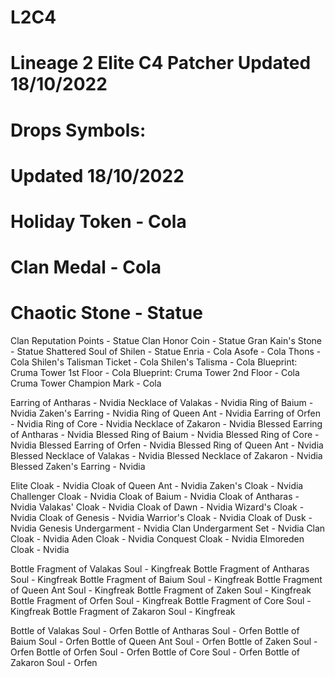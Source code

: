 # L2C4
# Lineage 2 Elite C4 Patcher Updated 18/10/2022

# Drops Symbols: 
# Updated 18/10/2022

# Holiday Token - Cola
# Clan Medal	- Cola
# Chaotic Stone - Statue
Clan Reputation Points - Statue
Clan Honor Coin - Statue
Gran Kain's Stone - Statue
Shattered Soul of Shilen - Statue
Enria - Cola
Asofe - Cola
Thons - Cola
Shilen's Talisman Ticket - Cola
Shilen's Talisma - Cola
Blueprint: Cruma Tower 1st Floor - Cola
Blueprint: Cruma Tower 2nd Floor - Cola
Cruma Tower Champion Mark	 - Cola

Earring of Antharas	 - Nvidia
Necklace of Valakas	 - Nvidia
Ring of Baium - Nvidia
Zaken's Earring - Nvidia
Ring of Queen Ant - Nvidia
Earring of Orfen	 - Nvidia
Ring of Core - Nvidia
Necklace of Zakaron - Nvidia
Blessed Earring of Antharas - Nvidia
Blessed Ring of Baium - Nvidia
Blessed Ring of Core - Nvidia
Blessed Earring of Orfen - Nvidia
Blessed Ring of Queen Ant - Nvidia 
Blessed Necklace of Valakas	- Nvidia 
Blessed Necklace of Zakaron - Nvidia 
Blessed Zaken's Earring - Nvidia


Elite Cloak	- Nvidia
Cloak of Queen Ant - Nvidia
Zaken's Cloak	 - Nvidia 
Challenger Cloak - Nvidia
Cloak of Baium	- Nvidia
Cloak of Antharas - Nvidia
Valakas' Cloak - Nvidia
Cloak of Dawn	- Nvidia
Wizard's Cloak - Nvidia
Cloak of Genesis - Nvidia
Warrior's Cloak	- Nvidia
Cloak of Dusk	- Nvidia
Genesis Undergarment - Nvidia
Clan Undergarment Set - Nvidia
Clan Cloak - Nvidia
Aden Cloak - Nvidia
Conquest Cloak - Nvidia
Elmoreden Cloak - Nvidia

Bottle Fragment of Valakas Soul		- Kingfreak
Bottle Fragment of Antharas Soul		- Kingfreak
Bottle Fragment of Baium Soul		- Kingfreak
Bottle Fragment of Queen Ant Soul		- Kingfreak
Bottle Fragment of Zaken Soul		- Kingfreak
Bottle Fragment of Orfen Soul		- Kingfreak
Bottle Fragment of Core Soul		- Kingfreak
Bottle Fragment of Zakaron Soul		- Kingfreak

Bottle of Valakas Soul		- Orfen
Bottle of Antharas Soul		- Orfen
Bottle of Baium Soul		- Orfen
Bottle of Queen Ant Soul		- Orfen
Bottle of Zaken Soul		- Orfen
Bottle of Orfen Soul		- Orfen
Bottle of Core Soul		- Orfen
Bottle of Zakaron Soul		- Orfen
